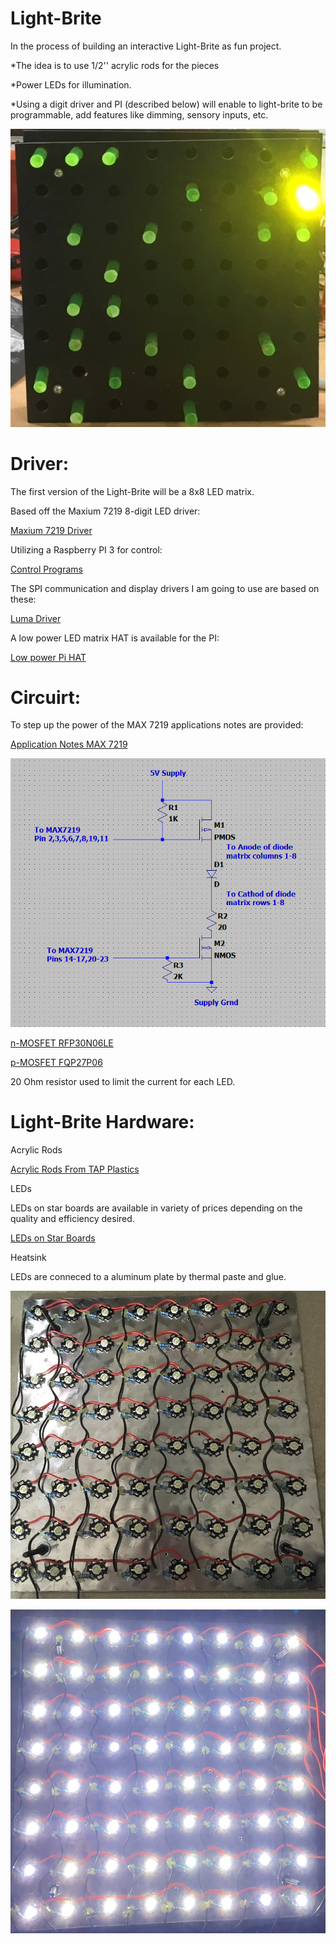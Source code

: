 # Light-Brite
In the process of building an interactive Light-Brite as fun project.

*The idea is to use 1/2'' acrylic rods for the pieces

*Power LEDs for illumination. 

*Using a digit driver and PI (described below) will enable to light-brite to be programmable, add features like dimming, sensory inputs, etc. 

![Work in Progress](https://github.com/jiveland/lightbrite/blob/master/images/IMG_3184.jpg)

# Driver:

The first version of the Light-Brite will be a 8x8 LED matrix. 

Based off the Maxium 7219 8-digit LED driver:

[Maxium 7219 Driver](https://datasheets.maximintegrated.com/en/ds/MAX7219-MAX7221.pdf)

Utilizing a Raspberry PI 3 for control:

[Control Programs](https://max7219.readthedocs.io/en/0.2.3/)

The SPI communication and display drivers I am going to use are based on these:

[Luma Driver](https://github.com/rm-hull/luma.led_matrix/)

A low power LED matrix HAT is available for the PI:

[Low power Pi HAT](https://www.amazon.com/HiLetgo-MAX7219-control-Display-Arduino/dp/B00LSG54O2/ref=sr_1_8?crid=5A6FXIFY03TO&keywords=max7219+dot+matrix+module&qid=1584419672&sprefix=max7219+d%2Caps%2C217&sr=8-8)

# Circuirt:
To step up the power of the MAX 7219 applications notes are provided:

[Application Notes MAX 7219](https://www.maximintegrated.com/en/design/technical-documents/app-notes/1/1196.html)

![Circuit Diagram](https://github.com/jiveland/lightbrite/blob/master/images/circuit.png)

[n-MOSFET RFP30N06LE](https://www.sparkfun.com/datasheets/Components/General/RFP30N06LE.pdf)

[p-MOSFET FQP27P06](https://www.sparkfun.com/datasheets/Components/General/FQP27P06.pdf)

20 Ohm resistor used to limit the current for each LED. 

# Light-Brite Hardware:

Acrylic Rods
 
[Acrylic Rods From TAP Plastics](https://www.tapplastics.com/product/plastics/plastic_rods_tubes_shapes/colored_acrylic_rod/148/425?msclkid=5591d8ba1b881346f1aa86d903e4da27&utm_source=bing&utm_medium=cpc&utm_campaign=%5BTDM%5D%20Shopping%20Tier%202&utm_term=4576717153513326&utm_content=20)

LEDs

LEDs on star boards are available in variety of prices depending on the quality and efficiency desired.

[LEDs on Star Boards](https://www.amazon.com/gp/product/B01J3FTU9E/ref=pe_2640190_232748420_pd_te_o_gc_ti?_encoding=UTF8&pd_rd_i=B01J3FTU9E&pd_rd_r=0SVYSHXQYPD9D8YWVHE5&pd_rd_w=nOkku&pd_rd_wg=bNmCQ&pf_rd_p=7c4712d4-5c4a-4b6f-b768-0b1fefc8544e&pf_rd_r=0SVYSHXQYPD9D8YWVHE5)


Heatsink

LEDs are conneced to a aluminum plate by thermal paste and glue. 

![LEDs on Heatsink](https://github.com/jiveland/lightbrite/blob/master/images/IMG_3191.JPG)

![LEDs on Heatsink](https://github.com/jiveland/lightbrite/blob/master/images/IMG_3192.JPG)


